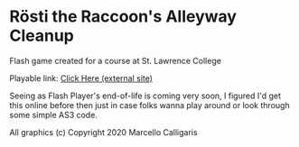 # Rösti the Raccoon's Alleyway Cleanup

Flash game created for a course at St. Lawrence College

Playable link: [Click Here (external site)](https://cdn.pub.marcellx.ca/flash/rosti-game.html)

Seeing as Flash Player's end-of-life is coming very soon, I figured I'd get this online before then just in case folks wanna play around or look through some simple AS3 code.

All graphics (c) Copyright 2020 Marcello Calligaris
